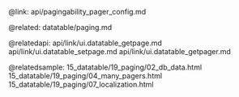 @link: api/pagingability_pager_config.md



@related:
	datatable/paging.md

@relatedapi:
	api/link/ui.datatable_getpage.md
    api/link/ui.datatable_setpage.md
    api/link/ui.datatable_getpager.md

@relatedsample:
	15_datatable/19_paging/02_db_data.html
	15_datatable/19_paging/04_many_pagers.html
	15_datatable/19_paging/07_localization.html